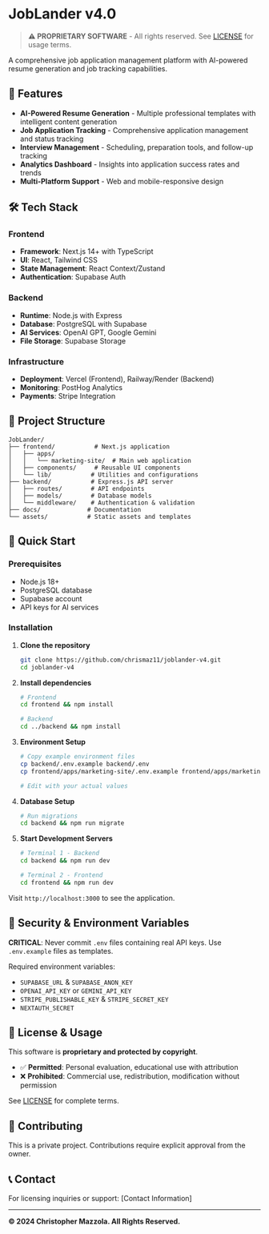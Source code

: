 # JobLander v4.0

> **⚠️ PROPRIETARY SOFTWARE** - All rights reserved. See [LICENSE](./LICENSE) for usage terms.

A comprehensive job application management platform with AI-powered resume generation and job tracking capabilities.

## 🚀 Features

- **AI-Powered Resume Generation** - Multiple professional templates with intelligent content generation
- **Job Application Tracking** - Comprehensive application management and status tracking  
- **Interview Management** - Scheduling, preparation tools, and follow-up tracking
- **Analytics Dashboard** - Insights into application success rates and trends
- **Multi-Platform Support** - Web and mobile-responsive design

## 🛠️ Tech Stack

### Frontend
- **Framework**: Next.js 14+ with TypeScript
- **UI**: React, Tailwind CSS
- **State Management**: React Context/Zustand
- **Authentication**: Supabase Auth

### Backend  
- **Runtime**: Node.js with Express
- **Database**: PostgreSQL with Supabase
- **AI Services**: OpenAI GPT, Google Gemini
- **File Storage**: Supabase Storage

### Infrastructure
- **Deployment**: Vercel (Frontend), Railway/Render (Backend)
- **Monitoring**: PostHog Analytics
- **Payments**: Stripe Integration

## 📁 Project Structure

```
JobLander/
├── frontend/           # Next.js application
│   ├── apps/
│   │   └── marketing-site/  # Main web application
│   ├── components/     # Reusable UI components
│   └── lib/           # Utilities and configurations
├── backend/           # Express.js API server
│   ├── routes/        # API endpoints
│   ├── models/        # Database models
│   └── middleware/    # Authentication & validation
├── docs/             # Documentation
└── assets/           # Static assets and templates
```

## 🚀 Quick Start

### Prerequisites
- Node.js 18+
- PostgreSQL database
- Supabase account
- API keys for AI services

### Installation

1. **Clone the repository**
   ```bash
   git clone https://github.com/chrismaz11/joblander-v4.git
   cd joblander-v4
   ```

2. **Install dependencies**
   ```bash
   # Frontend
   cd frontend && npm install
   
   # Backend  
   cd ../backend && npm install
   ```

3. **Environment Setup**
   ```bash
   # Copy example environment files
   cp backend/.env.example backend/.env
   cp frontend/apps/marketing-site/.env.example frontend/apps/marketing-site/.env.local
   
   # Edit with your actual values
   ```

4. **Database Setup**
   ```bash
   # Run migrations
   cd backend && npm run migrate
   ```

5. **Start Development Servers**
   ```bash
   # Terminal 1 - Backend
   cd backend && npm run dev
   
   # Terminal 2 - Frontend  
   cd frontend && npm run dev
   ```

Visit `http://localhost:3000` to see the application.

## 🔐 Security & Environment Variables

**CRITICAL**: Never commit `.env` files containing real API keys. Use `.env.example` files as templates.

Required environment variables:
- `SUPABASE_URL` & `SUPABASE_ANON_KEY`
- `OPENAI_API_KEY` or `GEMINI_API_KEY`  
- `STRIPE_PUBLISHABLE_KEY` & `STRIPE_SECRET_KEY`
- `NEXTAUTH_SECRET`

## 📄 License & Usage

This software is **proprietary and protected by copyright**. 

- ✅ **Permitted**: Personal evaluation, educational use with attribution
- ❌ **Prohibited**: Commercial use, redistribution, modification without permission

See [LICENSE](./LICENSE) for complete terms.

## 🤝 Contributing

This is a private project. Contributions require explicit approval from the owner.

## 📞 Contact

For licensing inquiries or support: [Contact Information]

---

**© 2024 Christopher Mazzola. All Rights Reserved.**
